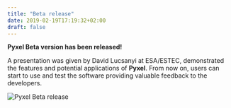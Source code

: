 ```yaml
---
title: "Beta release"
date: 2019-02-19T17:19:32+02:00
draft: false
---
```


**Pyxel Beta version has been released!**

A presentation was given by David Lucsanyi at ESA/ESTEC, demonstrated 
the features and potential applications of **Pyxel**. From now on, users can start to use and test the software providing
valuable feedback to the developers.

<img src="/img/pyxel-beta-release.png" alt="Pyxel Beta release">